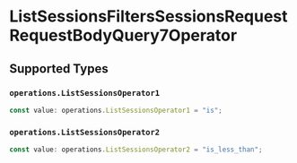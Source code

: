 # ListSessionsFiltersSessionsRequestRequestBodyQuery7Operator


## Supported Types

### `operations.ListSessionsOperator1`

```typescript
const value: operations.ListSessionsOperator1 = "is";
```

### `operations.ListSessionsOperator2`

```typescript
const value: operations.ListSessionsOperator2 = "is_less_than";
```

